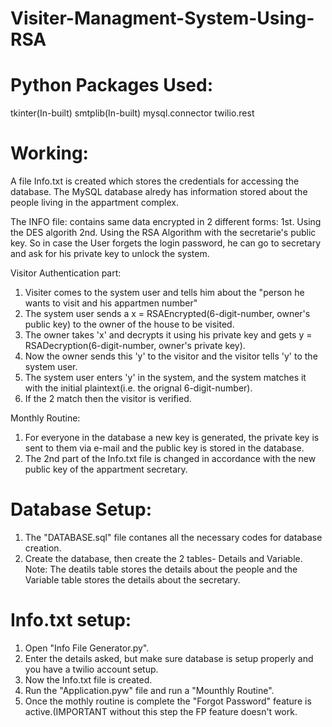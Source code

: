 # Visiter-Managment-System-Using-RSA


# Python Packages Used:
  tkinter(In-built)
  smtplib(In-built)
  mysql.connector
  twilio.rest


# Working:
A file Info.txt is created which stores the credentials for accessing the database.
The MySQL database alredy has information stored about the people living in the appartment complex.

The INFO file: contains same data encrypted in 2 different forms:
  1st. Using the DES algorith
  2nd. Using the RSA Algorithm with the secretarie's public key.
So in case the User forgets the login password, he can go to secretary and ask for his private key to unlock the system.

Visitor Authentication part:
  1. Visiter comes to the system user and tells him about the "person he wants to visit and his appartmen number"
  2. The system user sends a x = RSAEncrypted(6-digit-number, owner's public key) to the owner of the house to be visited.
  3. The owner takes 'x' and decrypts it using his private key and gets y = RSADecryption(6-digit-number, owner's private key).
  4. Now the owner sends this 'y' to the visitor and the visitor tells 'y' to the system user.
  5. The system user enters 'y' in the system, and the system matches it with the initial plaintext(i.e. the orignal 6-digit-number).
  6. If the 2 match then the visitor is verified.

Monthly Routine:
  1. For everyone in the database a new key is generated, the private key is sent to them via e-mail and the public key is stored in the database.
  2. The 2nd part of the Info.txt file is changed in accordance with the new public key of the appartment secretary.


# Database Setup:
1. The "DATABASE.sql" file contanes all the necessary codes for database creation.
2. Create the database, then create the 2 tables- Details and Variable.
Note: The deatils table stores the details about the people and the Variable table stores the details about the secretary.


# Info.txt setup:
1. Open "Info File Generator.py".
2. Enter the details asked, but make sure database is setup properly and you have a twilio account setup.
3. Now the Info.txt file is created.
4. Run the "Application.pyw" file and run a "Mounthly Routine".
5. Once the mothly routine is complete the "Forgot Password" feature is active.(IMPORTANT without this step the FP feature doesn't work.
